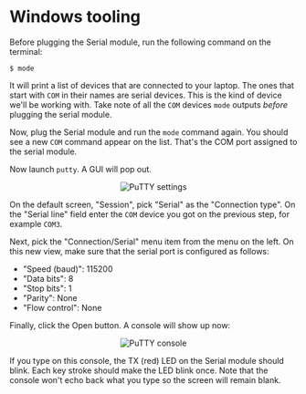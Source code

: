 # Windows tooling

Before plugging the Serial module, run the following command on the terminal:

```
$ mode
```

It will print a list of devices that are connected to your laptop. The ones that
start with `COM` in their names are serial devices. This is the kind of device
we'll be working with. Take note of all the `COM` devices `mode` outputs
*before* plugging the serial module.

Now, plug the Serial module and run the `mode` command again. You should see a
new `COM` command appear on the list. That's the COM port assigned to the serial
module.

Now launch `putty`. A GUI will pop out.

<p align="center">
<img title="PuTTY settings" src="assets/putty-settings.png">
</p>

On the default screen, "Session", pick "Serial" as the "Connection type". On the
"Serial line" field enter the `COM` device you got on the previous step, for
example `COM3`.

Next, pick the "Connection/Serial" menu item from the menu on the left. On this
new view, make sure that the serial port is configured as follows:

- "Speed (baud)": 115200
- "Data bits": 8
- "Stop bits": 1
- "Parity": None
- "Flow control": None

Finally, click the Open button. A console will show up now:

<p align="center">
<img title="PuTTY console" src="assets/putty-console.png">
</p>

If you type on this console, the TX (red) LED on the Serial module should blink.
Each key stroke should make the LED blink once. Note that the console won't echo
back what you type so the screen will remain blank.
